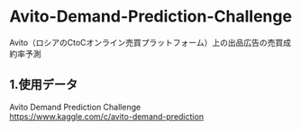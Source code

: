 # Avito-Demand-Prediction-Challenge<br>
Avito（ロシアのCtoCオンライン売買プラットフォーム）上の出品広告の売買成約率予測<br>
## 1.使用データ<br>
Avito Demand Prediction Challenge<br>
https://www.kaggle.com/c/avito-demand-prediction<br>
<br>
